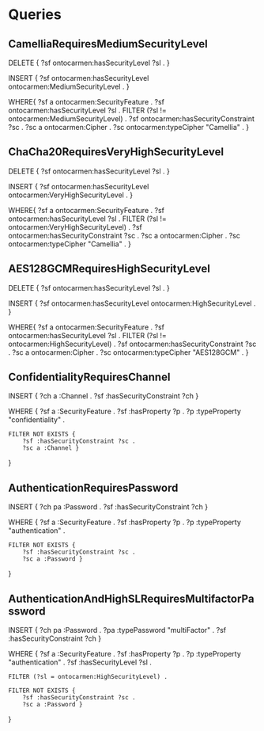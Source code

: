 # Queries


## CamelliaRequiresMediumSecurityLevel

DELETE {
  ?sf ontocarmen:hasSecurityLevel ?sl .
}

INSERT {
  ?sf ontocarmen:hasSecurityLevel ontocarmen:MediumSecurityLevel .
}

WHERE{
   ?sf a ontocarmen:SecurityFeature .
   ?sf ontocarmen:hasSecurityLevel ?sl .
   FILTER (?sl != ontocarmen:MediumSecurityLevel) .
   ?sf ontocarmen:hasSecurityConstraint ?sc .
   ?sc a ontocarmen:Cipher .
   ?sc ontocarmen:typeCipher "Camellia" .
}


## ChaCha20RequiresVeryHighSecurityLevel

DELETE {
  ?sf ontocarmen:hasSecurityLevel ?sl .
}

INSERT {
  ?sf ontocarmen:hasSecurityLevel ontocarmen:VeryHighSecurityLevel .
}

WHERE{
   ?sf a ontocarmen:SecurityFeature .
   ?sf ontocarmen:hasSecurityLevel ?sl .
   FILTER (?sl != ontocarmen:VeryHighSecurityLevel) .
   ?sf ontocarmen:hasSecurityConstraint ?sc .
   ?sc a ontocarmen:Cipher .
   ?sc ontocarmen:typeCipher "Camellia" .
}


## AES128GCMRequiresHighSecurityLevel

DELETE {
  ?sf ontocarmen:hasSecurityLevel ?sl .
}

INSERT {
  ?sf ontocarmen:hasSecurityLevel ontocarmen:HighSecurityLevel .
}

WHERE{
   ?sf a ontocarmen:SecurityFeature .
   ?sf ontocarmen:hasSecurityLevel ?sl .
   FILTER (?sl != ontocarmen:HighSecurityLevel) .
   ?sf ontocarmen:hasSecurityConstraint ?sc .
   ?sc a ontocarmen:Cipher .
   ?sc ontocarmen:typeCipher "AES128GCM" .
}


## ConfidentialityRequiresChannel

INSERT {
    ?ch a :Channel .
    ?sf :hasSecurityConstraint ?ch 
}

WHERE {
    ?sf a :SecurityFeature .
    ?sf :hasProperty ?p .
    ?p :typeProperty "confidentiality" .

    FILTER NOT EXISTS {
        ?sf :hasSecurityConstraint ?sc .
        ?sc a :Channel }
}


## AuthenticationRequiresPassword

INSERT {
    ?ch pa :Password .
    ?sf :hasSecurityConstraint ?ch 
}

WHERE {
    ?sf a :SecurityFeature .
    ?sf :hasProperty ?p .
    ?p :typeProperty "authentication" .

    FILTER NOT EXISTS {
        ?sf :hasSecurityConstraint ?sc .
        ?sc a :Password }
}


## AuthenticationAndHighSLRequiresMultifactorPassword

INSERT {
    ?ch pa :Password .
    ?pa :typePassword "multiFactor" .
    ?sf :hasSecurityConstraint ?ch
}

WHERE {
    ?sf a :SecurityFeature .
    ?sf :hasProperty ?p .
    ?p :typeProperty "authentication" .
    ?sf :hasSecurityLevel ?sl .

    FILTER (?sl = ontocarmen:HighSecurityLevel) .

    FILTER NOT EXISTS {
        ?sf :hasSecurityConstraint ?sc .
        ?sc a :Password }
}



